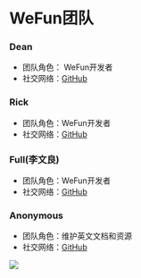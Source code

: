 # WeFun团队

### Dean

- 团队角色： WeFun开发者
- 社交网络：[GitHub](https://github.com/DeanChina/wefun.org)


### Rick

- 团队角色：WeFun开发者
- 社交网络：[GitHub](https://github.com/L-Angel)

### Full(李文良)

- 团队角色：WeFun开发者
- 社交网络：[GitHub](https://github.com/icngor)

### Anonymous

- 团队角色：维护英文文档和资源
- 社交网络：[GitHub](https://github.com/)

![](https://github.com/fluidicon.png)

